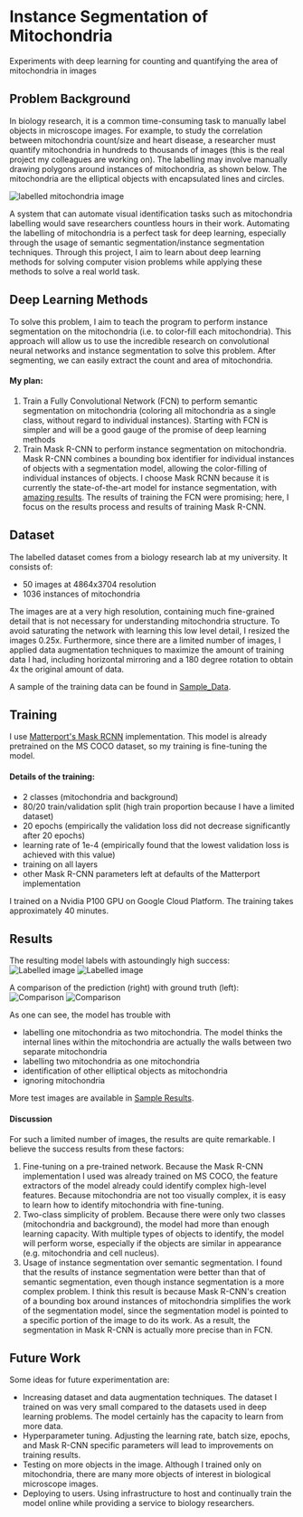 # Instance Segmentation of Mitochondria

Experiments with deep learning for counting and quantifying the area of mitochondria in images

## Problem Background
In biology research, it is a common time-consuming task to manually label objects in microscope images. For example, to study the correlation between mitochondria count/size and heart disease, a researcher must quantify mitochondria in hundreds to thousands of images (this is the real project my colleagues are working on). The labelling may involve manually drawing polygons around instances of mitochondria, as shown below. The mitochondria are the elliptical objects with encapsulated lines and circles.

![labelled mitochondria image](https://github.com/Megasonic988/Mitochondria-Instance-Segmentation/blob/master/Sample_Data/ImageJ/Image_1.png)

A system that can automate visual identification tasks such as mitochondria labelling would save researchers countless hours in their work. Automating the labelling of mitochondria is a perfect task for deep learning, especially through the usage of semantic segmentation/instance segmentation techniques. Through this project, I aim to learn about deep learning methods for solving computer vision problems while applying these methods to solve a real world task.

## Deep Learning Methods
To solve this problem, I aim to teach the program to perform instance segmentation on the mitochondria (i.e. to color-fill each mitochondria). This approach will allow us to use the incredible research on convolutional neural networks and instance segmentation to solve this problem. After segmenting, we can easily extract the count and area of mitochondria.

#### My plan:
1. Train a Fully Convolutional Network (FCN) to perform semantic segmentation on mitochondria (coloring all mitochondria as a single class, without regard to individual instances). Starting with FCN is simpler and will be a good gauge of the promise of deep learning methods
2. Train Mask R-CNN to perform instance segmentation on mitochondria. Mask R-CNN combines a bounding box identifier for individual instances of objects with a segmentation model, allowing the color-filling of individual instances of objects. I choose Mask RCNN because it is currently the state-of-the-art model for instance segmentation, with [amazing results](https://www.youtube.com/watch?v=OOT3UIXZztE).
The results of training the FCN were promising; here, I focus on the results process and results of training Mask R-CNN.

## Dataset
The labelled dataset comes from a biology research lab at my university. It consists of:
* 50 images at 4864x3704 resolution
* 1036 instances of mitochondria

The images are at a very high resolution, containing much fine-grained detail that is not necessary for understanding mitochondria structure. To avoid saturating the network with learning this low level detail, I resized the images 0.25x. Furthermore, since there are a limited number of images, I applied data augmentation techniques to maximize the amount of training data I had, including horizontal mirroring and a 180 degree rotation to obtain 4x the original amount of data.

A sample of the training data can be found in [Sample_Data](https://github.com/Megasonic988/Mitochondria-Instance-Segmentation/tree/master/Sample_Data).

## Training
I use [Matterport's Mask RCNN](https://github.com/matterport/Mask_RCNN) implementation. This model is already pretrained on the MS COCO dataset, so my training is fine-tuning the model.

#### Details of the training:
* 2 classes (mitochondria and background)
* 80/20 train/validation split (high train proportion because I have a limited dataset)
* 20 epochs (empirically the validation loss did not decrease significantly after 20 epochs)
* learning rate of 1e-4 (empirically found that the lowest validation loss is achieved with this value)
* training on all layers
* other Mask R-CNN parameters left at defaults of the Matterport implementation

I trained on a Nvidia P100 GPU on Google Cloud Platform. The training takes approximately 40 minutes.

## Results
The resulting model labels with astoundingly high success:
![Labelled image](https://github.com/Megasonic988/Mitochondria-Instance-Segmentation/blob/master/Sample_Results/Image_1_Output.png)
![Labelled image](https://github.com/Megasonic988/Mitochondria-Instance-Segmentation/blob/master/Sample_Results/Image_2_Output.png)

A comparison of the prediction (right) with ground truth (left):
![Comparison](https://github.com/Megasonic988/Mitochondria-Instance-Segmentation/blob/master/Sample_Results/Image_1_Comparison.png)
![Comparison](https://github.com/Megasonic988/Mitochondria-Instance-Segmentation/blob/master/Sample_Results/Image_2_Comparison.png)

As one can see, the model has trouble with
* labelling one mitochondria as two mitochondria. The model thinks the internal lines within the mitochondria are actually the walls between two separate mitochondria
* labelling two mitochondria as one mitochondria
* identification of other elliptical objects as mitochondria
* ignoring mitochondria

More test images are available in [Sample Results](https://github.com/Megasonic988/Mitochondria-Instance-Segmentation/tree/master/Sample_Results).

#### Discussion
For such a limited number of images, the results are quite remarkable. I believe the success results from these factors:
1. Fine-tuning on a pre-trained network. Because the Mask R-CNN implementation I used was already trained on MS COCO, the feature extractors of the model already could identify complex high-level features. Because mitochondria are not too visually complex, it is easy to learn how to identify mitochondria with fine-tuning.
2. Two-class simplicity of problem. Because there were only two classes (mitochondria and background), the model had more than enough learning capacity. With multiple types of objects to identify, the model will perform worse, especially if the objects are similar in appearance (e.g. mitochondria and cell nucleus).
2. Usage of instance segmentation over semantic segmentation. I found that the results of instance segmentation were better than that of semantic segmentation, even though instance segmentation is a more complex problem. I think this result is because Mask R-CNN's creation of a bounding box around instances of mitochondria simplifies the work of the segmentation model, since the segmentation model is pointed to a specific portion of the image to do its work. As a result, the segmentation in Mask R-CNN is actually more precise than in FCN.

## Future Work
Some ideas for future experimentation are:
* Increasing dataset and data augmentation techniques. The dataset I trained on was very small compared to the datasets used in deep learning problems. The model certainly has the capacity to learn from more data.
* Hyperparameter tuning. Adjusting the learning rate, batch size, epochs, and Mask R-CNN specific parameters will lead to improvements on training results.
* Testing on more objects in the image. Although I trained only on mitochondria, there are many more objects of interest in biological microscope images.
* Deploying to users. Using infrastructure to host and continually train the model online while providing a service to biology researchers.
